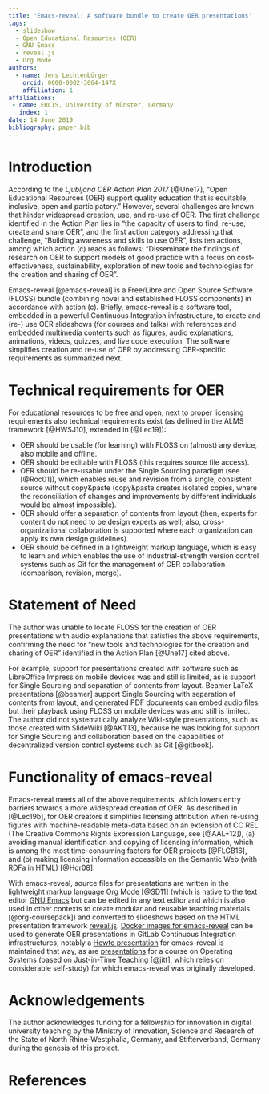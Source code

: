```yaml
---
title: 'Emacs-reveal: A software bundle to create OER presentations'
tags:
  - slideshow
  - Open Educational Resources (OER)
  - GNU Emacs
  - reveal.js
  - Org Mode
authors:
  - name: Jens Lechtenbörger
    orcid: 0000-0002-3064-147X
    affiliation: 1
affiliations:
 - name: ERCIS, University of Münster, Germany
   index: 1
date: 14 June 2019
bibliography: paper.bib
---
```


# Introduction

According to the *Ljubljana OER Action Plan 2017* [@Une17], “Open
Educational Resources (OER) support quality education that is
equitable, inclusive, open and participatory.”  However, several
challenges are known that hinder widespread creation, use, and re-use
of OER.  The first challenge identified in the Action Plan lies in
“the capacity of users to find, re-use, create,and share OER”, and the
first action category addressing that challenge, “Building awareness
and skills to use OER”, lists ten actions, among which action (c)
reads as follows: “Disseminate the findings of research on OER to
support models of good practice with a focus on cost-effectiveness,
sustainability, exploration of new tools and technologies for the
creation and sharing of OER”.

Emacs-reveal [@emacs-reveal] is a Free/Libre and Open Source Software
(FLOSS) bundle (combining novel and established FLOSS components) in
accordance with action (c).  Briefly, emacs-reveal is a software tool,
embedded in a powerful Continuous Integration infrastructure, to
create and (re-) use OER slideshows (for courses and talks) with
references and embedded multimedia contents such as figures, audio
explanations, animations, videos, quizzes, and live code execution.
The software simplifies creation and re-use of OER by addressing
OER-specific requirements as summarized next.

# Technical requirements for OER

For educational resources to be free and open, next to proper
licensing requirements also technical requirements exist (as defined
in the ALMS framework [@HWSJ10], extended in [@Lec19]):

- OER should be usable (for learning) with FLOSS
  on (almost) any device, also mobile and offline.
- OER should be editable with FLOSS
  (this requires source file access).
- OER should be re-usable under the Single Sourcing paradigm (see
  [@Roc01]), which enables reuse and revision from a single,
  consistent source without copy&paste (copy&paste creates isolated
  copies, where the reconciliation of changes and improvements by
  different individuals would be almost impossible).
- OER should offer a separation of contents from layout (then, experts
  for content do not need to be design experts as well; also,
  cross-organizational collaboration is supported where each
  organization can apply its own design guidelines).
- OER should be defined in a lightweight markup language, which is easy
  to learn and which enables the use of industrial-strength version
  control systems such as Git for the management of OER collaboration
  (comparison, revision, merge).

# Statement of Need

The author was unable to locate FLOSS for the creation of OER
presentations with audio explanations that satisfies the above
requirements, confirming the need for “new tools and technologies for
the creation and sharing of OER” identified in the Action Plan
[@Une17] cited above.

For example, support for presentations created with software such as
LibreOffice Impress on mobile devices was and still is limited, as is
support for Single Sourcing and separation of contents from layout.
Beamer LaTeX presentations [@beamer] support Single Sourcing with
separation of contents from layout, and generated PDF documents can
embed audio files, but their playback using FLOSS on mobile devices
was and still is limited.  The author did not systematically analyze
Wiki-style presentations, such as those created with SlideWiki
[@AKT13], because he was looking for support for Single Sourcing and
collaboration based on the capabilities of decentralized version
control systems such as Git [@gitbook].

# Functionality of emacs-reveal

Emacs-reveal meets all of the above requirements, which lowers entry
barriers towards a more widespread creation of OER.  As described in
[@Lec19b], for OER creators it simplifies licensing attribution when
re-using figures with machine-readable meta-data based on an extension
of CC REL (The Creative Commons Rights Expression Language, see
[@AAL+12]), (a) avoiding manual identification and copying of
licensing information, which is among the most time-consuming factors
for OER projects [@FLGB16], and (b) making licensing information
accessible on the Semantic Web (with RDFa in HTML) [@Hor08].

With emacs-reveal, source files for presentations are written in the
lightweight markup language Org Mode [@SD11] (which is native to the
text editor [GNU Emacs](https://www.gnu.org/software/emacs/) but can
be edited in any text editor and which is also used in other contexts
to create modular and reusable teaching materials [@org-coursepack])
and converted to slideshows based on the HTML presentation framework
[reveal.js](https://revealjs.com/).
[Docker images for emacs-reveal](https://gitlab.com/oer/docker)
can be used to generate OER presentations in
GitLab Continuous Integration infrastructures, notably a
[Howto presentation](https://oer.gitlab.io/emacs-reveal-howto/howto.html)
for emacs-reveal is maintained that way, as are
[presentations](https://oer.gitlab.io/OS/) for a course on Operating
Systems (based on Just-in-Time Teaching [@jitt], which relies on
considerable self-study) for which emacs-reveal was originally
developed.

# Acknowledgements

The author acknowledges funding for a fellowship for innovation in
digital university teaching by the Ministry of Innovation, Science and
Research of the State of North Rhine-Westphalia, Germany, and
Stifterverband, Germany during the genesis of this project.

# References
